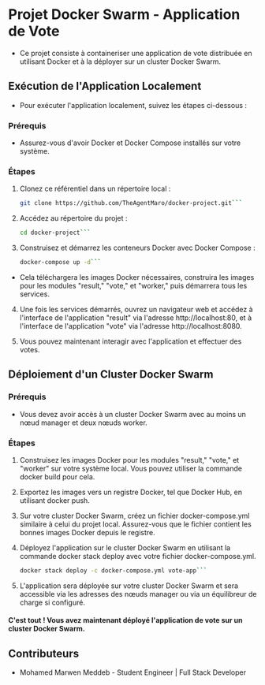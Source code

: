 # Projet Docker Swarm - Application de Vote

- Ce projet consiste à containeriser une application de vote distribuée en utilisant Docker et à la déployer sur un cluster Docker Swarm.

## Exécution de l'Application Localement

- Pour exécuter l'application localement, suivez les étapes ci-dessous :

### Prérequis

- Assurez-vous d'avoir Docker et Docker Compose installés sur votre système.

### Étapes

1. Clonez ce référentiel dans un répertoire local :

   ```bash
   git clone https://github.com/TheAgentMaro/docker-project.git```

2. Accédez au répertoire du projet :

   ```bash
   cd docker-project```

3. Construisez et démarrez les conteneurs Docker avec Docker Compose :

   ```bash
   docker-compose up -d```

- Cela téléchargera les images Docker nécessaires, construira les images pour les modules "result," "vote," et "worker," puis démarrera tous les services.

4. Une fois les services démarrés, ouvrez un navigateur web et accédez à l'interface de l'application "result" via l'adresse http://localhost:80, et à l'interface de l'application "vote" via l'adresse http://localhost:8080.

5. Vous pouvez maintenant interagir avec l'application et effectuer des votes.

## Déploiement d'un Cluster Docker Swarm

### Prérequis

- Vous devez avoir accès à un cluster Docker Swarm avec au moins un nœud manager et deux nœuds worker.

### Étapes

1. Construisez les images Docker pour les modules "result," "vote," et "worker" sur votre système local. Vous pouvez utiliser la commande docker build pour cela.

2. Exportez les images vers un registre Docker, tel que Docker Hub, en utilisant docker push.

3. Sur votre cluster Docker Swarm, créez un fichier docker-compose.yml similaire à celui du projet local. Assurez-vous que le fichier contient les bonnes images Docker depuis le registre.

4. Déployez l'application sur le cluster Docker Swarm en utilisant la commande docker stack deploy avec votre fichier docker-compose.yml.

   ```bash
   docker stack deploy -c docker-compose.yml vote-app```

5. L'application sera déployée sur votre cluster Docker Swarm et sera accessible via les adresses des nœuds manager ou via un équilibreur de charge si configuré.

#### C'est tout ! Vous avez maintenant déployé l'application de vote sur un cluster Docker Swarm.

## Contributeurs

- Mohamed Marwen Meddeb - Student Engineer | Full Stack Developer



